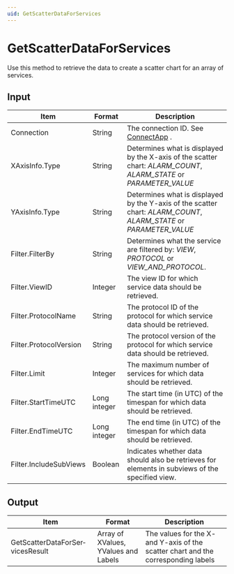 ```yaml
---
uid: GetScatterDataForServices
---
```


# GetScatterDataForServices

Use this method to retrieve the data to create a scatter chart for an array of services.

## Input

| Item                   | Format       | Description                                                                                                                                                                                                     |
|------------------------|--------------|-----------------------------------------------------------------------------------------------------------------------------------------------------------------------------------------------------------------|
| Connection             | String       | The connection ID. See [ConnectApp](xref:ConnectApp) .                                                                                                                                |
| XAxisInfo.Type         | String       | Determines what is displayed by the X-axis of the scatter chart: *ALARM_COUNT*, *ALARM_STATE* or *PARAMETER_VALUE* |
| YAxisInfo.Type         | String       | Determines what is displayed by the Y-axis of the scatter chart: *ALARM_COUNT*, *ALARM_STATE* or *PARAMETER_VALUE* |
| Filter.FilterBy        | String       | Determines what the service are filtered by: *VIEW*, *PROTOCOL* or *VIEW_AND_PROTOCOL*.                                        |
| Filter.ViewID          | Integer      | The view ID for which service data should be retrieved.                                                                                                                                                         |
| Filter.ProtocolName    | String       | The protocol ID of the protocol for which service data should be retrieved.                                                                                                                                     |
| Filter.ProtocolVersion | String       | The protocol version of the protocol for which service data should be retrieved.                                                                                                                                |
| Filter.Limit           | Integer      | The maximum number of services for which data should be retrieved.                                                                                                                                              |
| Filter.StartTimeUTC    | Long integer | The start time (in UTC) of the timespan for which data should be retrieved.                                                                                                                                     |
| Filter.EndTimeUTC      | Long integer | The end time (in UTC) of the timespan for which data should be retrieved.                                                                                                                                       |
| Filter.IncludeSubViews | Boolean      | Indicates whether data should also be retrieves for elements in subviews of the specified view.                                                                                                                 |

## Output

| Item                             | Format                               | Description                                                                        |
|----------------------------------|--------------------------------------|------------------------------------------------------------------------------------|
| GetScatterDataForSer­vicesResult | Array of XValues, YValues and Labels | The values for the X- and Y-axis of the scatter chart and the corresponding labels |

